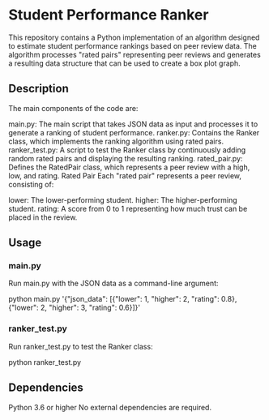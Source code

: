 # Student Performance Ranker

This repository contains a Python implementation of an algorithm designed to estimate student performance rankings based on peer review data. The algorithm processes "rated pairs" representing peer reviews and generates a resulting data structure that can be used to create a box plot graph.

## Description
The main components of the code are:

main.py: The main script that takes JSON data as input and processes it to generate a ranking of student performance.
ranker.py: Contains the Ranker class, which implements the ranking algorithm using rated pairs.
ranker_test.py: A script to test the Ranker class by continuously adding random rated pairs and displaying the resulting ranking.
rated_pair.py: Defines the RatedPair class, which represents a peer review with a high, low, and rating.
Rated Pair
Each "rated pair" represents a peer review, consisting of:

lower: The lower-performing student.
higher: The higher-performing student.
rating: A score from 0 to 1 representing how much trust can be placed in the review.

## Usage

### main.py

Run main.py with the JSON data as a command-line argument:

python main.py '{"json_data": [{"lower": 1, "higher": 2, "rating": 0.8}, {"lower": 2, "higher": 3, "rating": 0.6}]}'

### ranker_test.py

Run ranker_test.py to test the Ranker class:

python ranker_test.py

## Dependencies

Python 3.6 or higher
No external dependencies are required.
